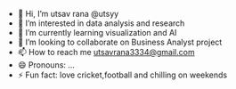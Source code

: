 - 👋 Hi, I’m utsav rana @utsyy
- 👀 I’m interested in data analysis and research
- 🌱 I’m currently learning visualization and AI
- 💞️ I’m looking to collaborate on Business Analyst project
- 📫 How to reach me utsavrana3334@gmail.com
- 😄 Pronouns: ...
- ⚡ Fun fact: love cricket,football and chilling on weekends

<!---
utsyyy/utsyyy is a ✨ special ✨ repository because its `README.md` (this file) appears on your GitHub profile.
You can click the Preview link to take a look at your changes.
--->
